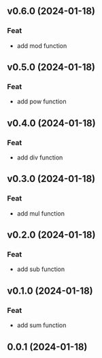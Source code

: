 ## v0.6.0 (2024-01-18)

### Feat

- add mod function

## v0.5.0 (2024-01-18)

### Feat

- add pow function

## v0.4.0 (2024-01-18)

### Feat

- add div function

## v0.3.0 (2024-01-18)

### Feat

- add mul function

## v0.2.0 (2024-01-18)

### Feat

- add sub function

## v0.1.0 (2024-01-18)

### Feat

- add sum function

## 0.0.1 (2024-01-18)
